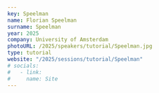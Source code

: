 ```yaml
---
key: Speelman
name: Florian Speelman
surname: Speelman
year: 2025
company: University of Amsterdam
photoURL: /2025/speakers/tutorial/Speelman.jpg
type: tutorial
website: "/2025/sessions/tutorial/Speelman"
# socials:
#   - link:
#     name: Site
---
```


